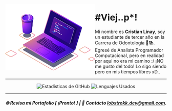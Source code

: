 ﻿<a href="https://lobstrokk.github.io/" target="_blank"><img align="left" alt="Laptop" width="280px" src="https://raw.githubusercontent.com/lobstrokk/dev.github.io/main/images/main-banner.svg"/></a>

#  #Viej..p*!

Mi nombre es **Cristian Linay**, soy un estudiante de tercer año en la Carrera de  Odontología 🦷📚.
Egresé de Analista Programador Computacional, pero en realidad por aqui no era mi camino :/ ¡NO me gusto del todo! 
Lo sigo siendo pero en mis tiempos libres xD..

---
<p><p align="center">
  <img alt="Estadísticas de GitHub" height="190px" src="https://github-readme-stats.vercel.app/api?username=lobstrokk&show_icons=true&theme=jolly&line_height=27&count_private=true"/>
  <img alt="Lenguajes Usados" height="190px" src="https://github-readme-stats.vercel.app/api/top-langs/?username=lobstrokk&langs_count=8&exclude_repo=eight-queens-game-web,arhcoder-portfolio,BASE-Hackathon-2022,github-readme-stats&theme=jolly&layout=compact"/>
</p></p>

___
##### <p align="center">🌐 Revisa mi Portafolio [ ¡Pronto! ]  |   📧   Contácto [lobstrokk.dev@gmail.com](mailto:lobstrokk.dev@gmail.com).
<p>  


